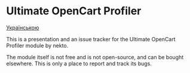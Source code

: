 # Ultimate OpenCart Profiler

[Українською](README_uk.md)

This is a presentation and an issue tracker for the Ultimate OpenCart Profiler module by nekto.

The module itself is not free and is not open-source, and can be bought elsewhere. This is only a place to report and track its bugs.
